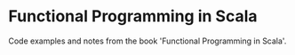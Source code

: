 # Functional Programming in Scala

Code examples and notes from the book 'Functional Programming in Scala'.

